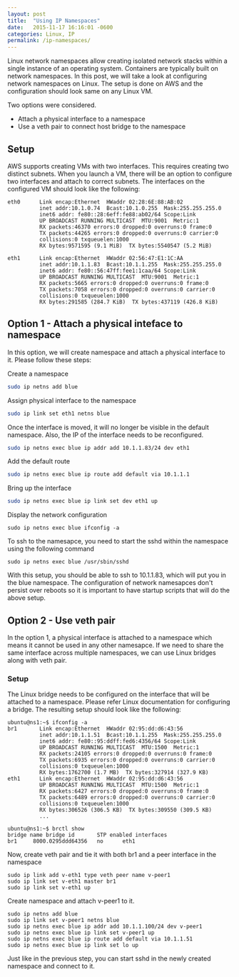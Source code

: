 ```yaml
---
layout: post
title:  "Using IP Namespaces"
date:   2015-11-17 16:16:01 -0600
categories: Linux, IP
permalink: /ip-namespaces/
---
```


Linux network namespaces allow creating isolated network stacks within a single instance of an operating system. Containers are typically built on network namespaces. In this post, we will take a look at configuring network namespaces on Linux. The setup is done on AWS and the configuration should look same on any Linux VM.

Two options were considered.
* Attach a physical interface to a namespace
* Use a veth pair to connect host bridge to the namespace

## Setup
AWS supports creating VMs with two interfaces. This requires creating two distinct subnets. When you launch a VM, there will be an option to configure two interfaces and attach to correct subnets. The interfaces on the configured VM should look like the following:

```
eth0      Link encap:Ethernet  HWaddr 02:28:6E:88:AB:02
          inet addr:10.1.0.74  Bcast:10.1.0.255  Mask:255.255.255.0
          inet6 addr: fe80::28:6eff:fe88:ab02/64 Scope:Link
          UP BROADCAST RUNNING MULTICAST  MTU:9001  Metric:1
          RX packets:46370 errors:0 dropped:0 overruns:0 frame:0
          TX packets:44265 errors:0 dropped:0 overruns:0 carrier:0
          collisions:0 txqueuelen:1000
          RX bytes:9571595 (9.1 MiB)  TX bytes:5540547 (5.2 MiB)

eth1      Link encap:Ethernet  HWaddr 02:56:47:E1:1C:AA
          inet addr:10.1.1.83  Bcast:10.1.1.255  Mask:255.255.255.0
          inet6 addr: fe80::56:47ff:fee1:1caa/64 Scope:Link
          UP BROADCAST RUNNING MULTICAST  MTU:9001  Metric:1
          RX packets:5665 errors:0 dropped:0 overruns:0 frame:0
          TX packets:7058 errors:0 dropped:0 overruns:0 carrier:0
          collisions:0 txqueuelen:1000
          RX bytes:291585 (284.7 KiB)  TX bytes:437119 (426.8 KiB)
```

## Option 1 - Attach a physical inteface to namespace
In this option, we will create namespace and attach a physical interface to it. Please follow these steps:

Create a namespace
```bash
sudo ip netns add blue
```
Assign physical interface to the namespace
```bash
sudo ip link set eth1 netns blue
```
Once the interface is moved, it will no longer be visible in the default namespace. Also, the IP of the interface needs to be reconfigured.

```bash
sudo ip netns exec blue ip addr add 10.1.1.83/24 dev eth1
```
Add the default route
```bash
sudo ip netns exec blue ip route add default via 10.1.1.1
```

Bring up the interface
```bash
sudo ip netns exec blue ip link set dev eth1 up
```

Display the network configuration
```
sudo ip netns exec blue ifconfig -a

```

To ssh to the namesapce, you need to start the sshd within the namespace using the following command
```
sudo ip netns exec blue /usr/sbin/sshd
```
With this setup, you should be able to ssh to 10.1.1.83, which will put you in the blue namespace.
The configuration of network namesapces don't persist over reboots so it is important to have startup scripts that will do the above setup.

## Option 2 - Use veth pair

In the option 1, a physical interface is attached to a namespace which means it cannot be used in any other namesapce. If we need to share the same interface across multiple namespaces, we can use Linux bridges along with veth pair.

### Setup
The Linux bridge needs to be configured on the interface that will be attached to a namespace. Please refer Linux documentation for configuring a bridge. The resulting setup should look like the following:

```
ubuntu@ns1:~$ ifconfig -a
br1       Link encap:Ethernet  HWaddr 02:95:dd:d6:43:56
          inet addr:10.1.1.51  Bcast:10.1.1.255  Mask:255.255.255.0
          inet6 addr: fe80::95:ddff:fed6:4356/64 Scope:Link
          UP BROADCAST RUNNING MULTICAST  MTU:1500  Metric:1
          RX packets:24105 errors:0 dropped:0 overruns:0 frame:0
          TX packets:6935 errors:0 dropped:0 overruns:0 carrier:0
          collisions:0 txqueuelen:1000
          RX bytes:1762700 (1.7 MB)  TX bytes:327914 (327.9 KB)
eth1      Link encap:Ethernet  HWaddr 02:95:dd:d6:43:56
          UP BROADCAST RUNNING MULTICAST  MTU:1500  Metric:1
          RX packets:6427 errors:0 dropped:0 overruns:0 frame:0
          TX packets:6489 errors:0 dropped:0 overruns:0 carrier:0
          collisions:0 txqueuelen:1000
          RX bytes:306526 (306.5 KB)  TX bytes:309550 (309.5 KB)
          ...
```

```
ubuntu@ns1:~$ brctl show
bridge name	bridge id		STP enabled	interfaces
br1		8000.0295ddd64356	no		eth1
```
Now, create veth pair and tie it with both br1 and a peer interface in the namespace

```
sudo ip link add v-eth1 type veth peer name v-peer1
sudo ip link set v-eth1 master br1
sudo ip link set v-eth1 up
```
Create namespace and attach v-peer1 to it.
```
sudo ip netns add blue
sudo ip link set v-peer1 netns blue
sudo ip netns exec blue ip addr add 10.1.1.100/24 dev v-peer1
sudo ip netns exec blue ip link set v-peer1 up
sudo ip netns exec blue ip route add default via 10.1.1.51
sudo ip netns exec blue ip link set lo up
```

Just like in the previous step, you can start sshd in the newly created namespace and connect to it.  


